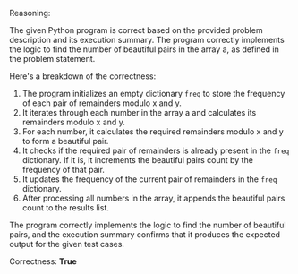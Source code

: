 Reasoning: 

The given Python program is correct based on the provided problem description and its execution summary. The program correctly implements the logic to find the number of beautiful pairs in the array a, as defined in the problem statement.

Here's a breakdown of the correctness:

1. The program initializes an empty dictionary `freq` to store the frequency of each pair of remainders modulo x and y.
2. It iterates through each number in the array a and calculates its remainders modulo x and y.
3. For each number, it calculates the required remainders modulo x and y to form a beautiful pair.
4. It checks if the required pair of remainders is already present in the `freq` dictionary. If it is, it increments the beautiful pairs count by the frequency of that pair.
5. It updates the frequency of the current pair of remainders in the `freq` dictionary.
6. After processing all numbers in the array, it appends the beautiful pairs count to the results list.

The program correctly implements the logic to find the number of beautiful pairs, and the execution summary confirms that it produces the expected output for the given test cases.

Correctness: **True**